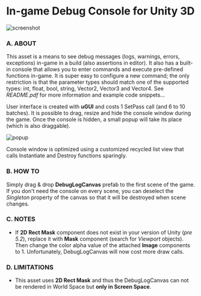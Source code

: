 # In-game Debug Console for Unity 3D

![screenshot](https://yasirkula.files.wordpress.com/2016/06/ingamedebugconsolepng1.png)

### A. ABOUT

This asset is a means to see debug messages (logs, warnings, errors, exceptions) in-game in a build (also assertions in editor). It also has a built-in console that allows you to enter commands and execute pre-defined functions in-game. It is super easy to configure a new command; the only restriction is that the parameter types should match one of the supported types: int, float, bool, string, Vector2, Vector3 and Vector4. See *README.pdf* for more information and example code snippets...

User interface is created with **uGUI** and costs 1 SetPass call (and 6 to 10 batches). It is possible to drag, resize and hide the console window during the game. Once the console is hidden, a small popup will take its place (which is also draggable).

![popup](https://yasirkula.files.wordpress.com/2016/06/ingamedebugconsolepopuppng.png)

Console window is optimized using a customized recycled list view that calls Instantiate and Destroy functions sparingly. 

### B. HOW TO

Simply drag & drop **DebugLogCanvas** prefab to the first scene of the game. If you don't need the console on every scene, you can deselect the *Singleton* property of the canvas so that it will be destroyed when scene changes.

### C. NOTES

- If **2D Rect Mask** component does not exist in your version of Unity (*pre 5.2*), replace it with **Mask** component (search for *Viewport* objects). Then change the color alpha value of the attached **Image** components to 1. Unfortunately, DebugLogCanvas will now cost more draw calls.

### D. LIMITATIONS

- This asset uses **2D Rect Mask** and thus the DebugLogCanvas can not be rendered in World Space but **only in Screen Space**.
